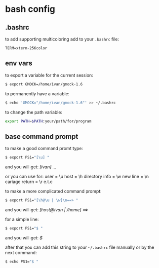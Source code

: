 # bash config

## .bashrc
to add supporting multicoloring add to your `.bashrc` file:
```
TERM=xterm-256color
```


## env vars
to export a variable for the current session:
```sh
$ export GMOCK=/home/ivan/gmock-1.6
```

to permanently have a variable:
```sh
$ echo 'GMOCK="/home/ivan/gmock-1.6"' >> ~/.bashrc
```

to change the path variable:
```sh
export PATH=$PATH:your/path/for/program
```


## base command prompt
to make a good command promt type:
```sh
$ export PS1="[\u] "
```
and you will get:
*[ivan] ...*

or you can use for: 
user = \u
host = \h
directory info = \w
new line = \n
cariage return = \r
e.t.c

to make a more complicated command prompt:
```sh
$ export PS1="[\h@\u | \w]\n==> "
```
and you will get:
*[host@ivan | /home]
 ==>*

for a simple line:
```sh
$ export PS1="$ "
```
and you will get:
*$*

after that you can add this string to your `~/.bashrc` file manually
or by the next command:
```sh
$ echo PS1="$ "
```
